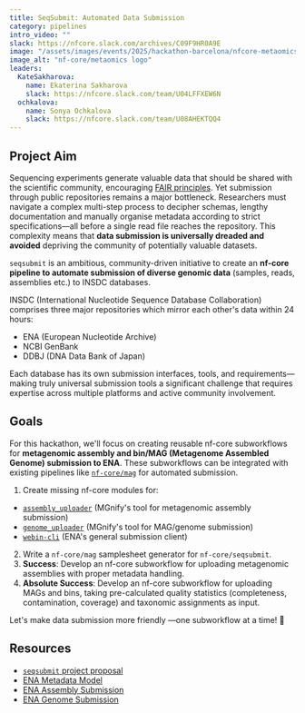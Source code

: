 ```yaml
---
title: SeqSubmit: Automated Data Submission
category: pipelines
intro_video: ""
slack: https://nfcore.slack.com/archives/C09F9HR0A9E
image: "/assets/images/events/2025/hackathon-barcelona/nfcore-metaomics_logo.png"
image_alt: "nf-core/metaomics logo"
leaders:
  KateSakharova:
    name: Ekaterina Sakharova
    slack: https://nfcore.slack.com/team/U04LFFXEW6N
  ochkalova:
    name: Sonya Ochkalova
    slack: https://nfcore.slack.com/team/U08AHEKTQQ4
---
```



## Project Aim
Sequencing experiments generate valuable data that should be shared with the scientific community, encouraging [FAIR principles](https://www.go-fair.org/fair-principles/). Yet submission through public repositories remains a  major bottleneck. Researchers must navigate a complex multi-step process to  decipher schemas, lengthy documentation and manually organise metadata according to strict specifications—all before a single read file reaches the repository.
This complexity means that __data submission is universally dreaded and avoided__ depriving the community of potentially valuable datasets.

`seqsubmit` is an ambitious, community-driven initiative to create an __nf-core pipeline to automate submission of diverse genomic data__ (samples, reads, assemblies etc.) to INSDC databases.

INSDC (International Nucleotide Sequence Database Collaboration) comprises three major repositories which mirror each other's data within 24 hours:
- ENA (European Nucleotide Archive)
- NCBI GenBank
- DDBJ (DNA Data Bank of Japan)

Each database has its own submission interfaces, tools, and requirements—making truly universal submission tools a significant challenge that requires expertise across multiple platforms and active community involvement.

## Goals

For this hackathon, we'll focus on creating reusable nf-core subworkflows for __metagenomic assembly and bin/MAG (Metagenome Assembled Genome) submission to ENA__. These subworkflows can be integrated with existing pipelines like [`nf-core/mag`](https://nf-co.re/mag) for automated submission.

1. Create missing nf-core modules for:
  - [`assembly_uploader`]( https://github.com/EBI-Metagenomics/assembly_uploader) (MGnify's tool for metagenomic assembly submission)
  - [`genome_uploader`](https://github.com/EBI-Metagenomics/genome_uploader) (MGnify's tool for MAG/genome submission)
  - [`webin-cli`](https://ena-docs.readthedocs.io/en/latest/submit/general-guide/webin-cli.html) (ENA's general submission client)
2. Write a `nf-core/mag` samplesheet generator for `nf-core/seqsubmit`.
3. __Success__: Develop an nf-core subworkflow for uploading metagenomic assemblies with proper metadata handling.
4. __Absolute Success__: Develop an nf-core subworkflow for uploading MAGs and bins, taking pre-calculated quality statistics (completeness, contamination, coverage) and taxonomic assignments as input.


Let's make data submission more friendly —one subworkflow at a time! 🚀

## Resources

- [`seqsubmit` project proposal](https://github.com/nf-core/proposals/issues/79)
- [ENA Metadata Model](https://ena-docs.readthedocs.io/en/latest/submit/general-guide/metadata.html)
- [ENA Assembly Submission](https://ena-docs.readthedocs.io/en/latest/submit/assembly.html)
- [ENA Genome Submission](https://ena-docs.readthedocs.io/en/latest/submit/genome.html)


